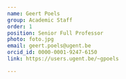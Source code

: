 ```yaml
---
name: Geert Poels
group: Academic Staff
order: 1
position: Senior Full Professor
photo: foto.jpg
email: geert.poels@ugent.be
orcid_id: 0000-0001-9247-6150
link: https://users.ugent.be/~gpoels

---
```

